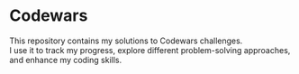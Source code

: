 # **Codewars**
This repository contains my solutions to Codewars challenges. <br>
I use it to track my progress, explore different problem-solving approaches, and enhance my coding skills.

